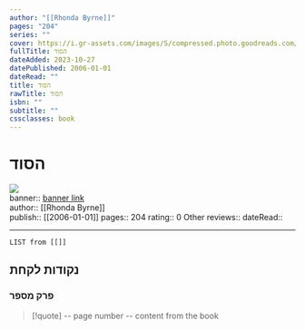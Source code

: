 ```yaml
---
author: "[[Rhonda Byrne]]"
pages: "204"
series: ""
cover: https://i.gr-assets.com/images/S/compressed.photo.goodreads.com/books/1631737508l/59004079._SY475_.jpg
fullTitle: הסוד
dateAdded: 2023-10-27
datePublished: 2006-01-01
dateRead: ""
title: הסוד
rawTitle: הסוד
isbn: ""
subtitle: ""
cssclasses: book
---
```

# הסוד

![](https:&#x2F;&#x2F;i.gr-assets.com&#x2F;images&#x2F;S&#x2F;compressed.photo.goodreads.com&#x2F;books&#x2F;1631737508l&#x2F;59004079._SY475_.jpg)  
banner:: [banner link](https:&#x2F;&#x2F;i.gr-assets.com&#x2F;images&#x2F;S&#x2F;compressed.photo.goodreads.com&#x2F;books&#x2F;1631737508l&#x2F;59004079._SY475_.jpg)  
author:: [[Rhonda Byrne]]  
publish:: [[2006-01-01]]
pages:: 204
rating:: 0 
Other reviews:: 
dateRead:: 

<hr  style="clear:both"/>



```dataview
LIST from [[]]
```

## נקודות לקחת 

### פרק מספר
> [!quote] -- page number -- 
>  content from the book




```